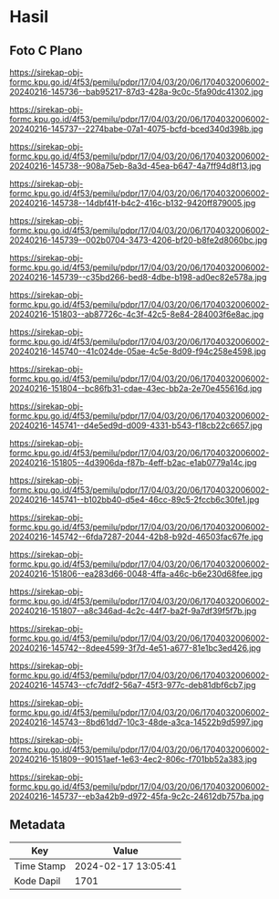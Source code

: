 # Hasil

## Foto C Plano

https://sirekap-obj-formc.kpu.go.id/4f53/pemilu/pdpr/17/04/03/20/06/1704032006002-20240216-145736--bab95217-87d3-428a-9c0c-5fa90dc41302.jpg

https://sirekap-obj-formc.kpu.go.id/4f53/pemilu/pdpr/17/04/03/20/06/1704032006002-20240216-145737--2274babe-07a1-4075-bcfd-bced340d398b.jpg

https://sirekap-obj-formc.kpu.go.id/4f53/pemilu/pdpr/17/04/03/20/06/1704032006002-20240216-145738--908a75eb-8a3d-45ea-b647-4a7ff94d8f13.jpg

https://sirekap-obj-formc.kpu.go.id/4f53/pemilu/pdpr/17/04/03/20/06/1704032006002-20240216-145738--14dbf41f-b4c2-416c-b132-9420ff879005.jpg

https://sirekap-obj-formc.kpu.go.id/4f53/pemilu/pdpr/17/04/03/20/06/1704032006002-20240216-145739--002b0704-3473-4206-bf20-b8fe2d8060bc.jpg

https://sirekap-obj-formc.kpu.go.id/4f53/pemilu/pdpr/17/04/03/20/06/1704032006002-20240216-145739--c35bd266-bed8-4dbe-b198-ad0ec82e578a.jpg

https://sirekap-obj-formc.kpu.go.id/4f53/pemilu/pdpr/17/04/03/20/06/1704032006002-20240216-151803--ab87726c-4c3f-42c5-8e84-284003f6e8ac.jpg

https://sirekap-obj-formc.kpu.go.id/4f53/pemilu/pdpr/17/04/03/20/06/1704032006002-20240216-145740--41c024de-05ae-4c5e-8d09-f94c258e4598.jpg

https://sirekap-obj-formc.kpu.go.id/4f53/pemilu/pdpr/17/04/03/20/06/1704032006002-20240216-151804--bc86fb31-cdae-43ec-bb2a-2e70e455616d.jpg

https://sirekap-obj-formc.kpu.go.id/4f53/pemilu/pdpr/17/04/03/20/06/1704032006002-20240216-145741--d4e5ed9d-d009-4331-b543-f18cb22c6657.jpg

https://sirekap-obj-formc.kpu.go.id/4f53/pemilu/pdpr/17/04/03/20/06/1704032006002-20240216-151805--4d3906da-f87b-4eff-b2ac-e1ab0779a14c.jpg

https://sirekap-obj-formc.kpu.go.id/4f53/pemilu/pdpr/17/04/03/20/06/1704032006002-20240216-145741--b102bb40-d5e4-46cc-89c5-2fccb6c30fe1.jpg

https://sirekap-obj-formc.kpu.go.id/4f53/pemilu/pdpr/17/04/03/20/06/1704032006002-20240216-145742--6fda7287-2044-42b8-b92d-46503fac67fe.jpg

https://sirekap-obj-formc.kpu.go.id/4f53/pemilu/pdpr/17/04/03/20/06/1704032006002-20240216-151806--ea283d66-0048-4ffa-a46c-b6e230d68fee.jpg

https://sirekap-obj-formc.kpu.go.id/4f53/pemilu/pdpr/17/04/03/20/06/1704032006002-20240216-151807--a8c346ad-4c2c-44f7-ba2f-9a7df39f5f7b.jpg

https://sirekap-obj-formc.kpu.go.id/4f53/pemilu/pdpr/17/04/03/20/06/1704032006002-20240216-145742--8dee4599-3f7d-4e51-a677-81e1bc3ed426.jpg

https://sirekap-obj-formc.kpu.go.id/4f53/pemilu/pdpr/17/04/03/20/06/1704032006002-20240216-145743--cfc7ddf2-56a7-45f3-977c-deb81dbf6cb7.jpg

https://sirekap-obj-formc.kpu.go.id/4f53/pemilu/pdpr/17/04/03/20/06/1704032006002-20240216-145743--8bd61dd7-10c3-48de-a3ca-14522b9d5997.jpg

https://sirekap-obj-formc.kpu.go.id/4f53/pemilu/pdpr/17/04/03/20/06/1704032006002-20240216-151809--90151aef-1e63-4ec2-806c-f701bb52a383.jpg

https://sirekap-obj-formc.kpu.go.id/4f53/pemilu/pdpr/17/04/03/20/06/1704032006002-20240216-145737--eb3a42b9-d972-45fa-9c2c-24612db757ba.jpg


## Metadata

| Key        | Value               |
| ---------- | ------------------- |
| Time Stamp | 2024-02-17 13:05:41 |
| Kode Dapil | 1701                |



